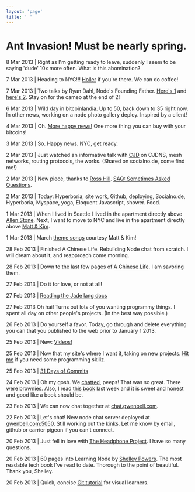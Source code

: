 ```yaml
--- 
layout: 'page'
title: ' '
---
```


Ant Invasion! Must be nearly spring.
==============================

8 Mar 2013 | Right as I'm getting ready to leave, suddenly I seem to be saying 'dude' 10x more often. What is this abomination?

7 Mar 2013 | Heading to NYC!!! [Holler](mailto:gwen@gwenbell.com) if you're there. We can do coffee!

7 Mar 2013 | Two talks by Ryan Dahl, Node's Founding Father. [Here's 1](https://www.youtube.com/watch?v=L_JKb61EalQ) and [here's 2](https://www.youtube.com/watch?v=GhFrlX0LdFA). Stay on for the cameo at the end of 2! 

6 Mar 2013 | Wild day in bitcoinlandia. Up to 50, back down to 35 right now. In other news, working on a node photo gallery deploy. Inspired by a client!

4 Mar 2013 | Oh. [More happy news!](https://www.namecheap.com/support/payment-options/bitcoin.aspx) One more thing you can buy with your bitcoins!

3 Mar 2013 | So. Happy news. NYC, get ready.

2 Mar 2013 | Just watched an informative talk with [CJD](https://github.com/cjdelisle) on CJDNS, mesh networks, routing protocols, the works. (Shared on socialno.de, come find me!)

2 Mar 2013 | New piece, thanks to [Ross Hill](http://rosshill.com.au/). [SAQ: Sometimes Asked Questions](http://gwenbell.com/pages/saq).

2 Mar 2013 | Today: Hyperboria, site work, Github, deploying, Socialno.de, Hyperboria, Myspace, yoga, Eloquent Javascript, shower. Food.

1 Mar 2013 | When I lived in Seattle I lived in the apartment directly above [Allen Stone](https://new.myspace.com/allenstone). Next, I want to move to NYC and live in the apartment directly above [Matt & Kim](http://new.myspace.com/mattandkim/).

1 Mar 2013 | March [theme songs](https://new.myspace.com/mattandkim/videos) courtesy Matt & Kim!

28 Feb 2013 | Finished A Chinese Life. Rebuilding Node chat from scratch. I will dream about it, and reapproach come morning.

28 Feb 2013 | Down to the last few pages of [A Chinese Life](http://www.guardian.co.uk/books/2012/oct/12/chinese-life-li-kunwu-p-otie-review/print). I am savoring them.

27 Feb 2013 | Do it for love, or not at all!

27 Feb 2013 | [Reading the Jade lang docs](https://github.com/visionmedia/jade#readme)

27 Feb 2013  Oh hai! Turns out lots of you wanting programmy things. I spent all day on other people's projects. (In the best way possible.)

26 Feb 2013 | Do yourself a favor. Today, go through and delete everything you can that you published to the web prior to January 1 2013.

25 Feb 2013 | New: [Videos!](http://gwenbell.com/pages/video)

25 Feb 2013 | Now that my site's where I want it, taking on new projects. [Hit me](mailto:gwen@gwenbell.com) if you need some programming skillz.

25 Feb 2013 | [31 Days of Commits](http://gwenbell.com/posts/31daysofcommits)

24 Feb 2013 | Oh my gosh. We [chatted](http://chat.gwenbell.com/), peeps! That was so great. There were brownies. Also, I read [this book](http://nicolejgeorges.com/?page_id=157) last week and it is sweet and honest and good like a book should be.

23 Feb 2013 | We can now chat together at [chat.gwenbell.com](http://chat.gwenbell.com/).

22 Feb 2013 | Let's chat! New node chat server deployed at [gwenbell.com:5050](http://gwenbell.com:5050/). Still working out the kinks. Let me know by email, github or carrier pigeon if you can't connect.

20 Feb 2013 | Just fell in love with [The Headphone Project](http://leavemewithmybigdreams.com/blog/category/headphones-project/). I have so many questions.

20 Feb 2013 | 60 pages into Learning Node by [Shelley Powers](http://burningbird.net/). The most readable tech book I've read to date. Thorough to the point of beautiful. Thank you, Shelley.

20 Feb 2013 | Quick, concise [Git tutorial](https://github.com/pcottle/learnGitBranching) for visual learners.